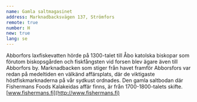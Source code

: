 ```yaml
---
name: Gamla saltmagasinet
address: Marknadbacksvägen 137, Strömfors
remote: true
number: H
new: true
lang: se
---
```

Abborfors laxfiskevatten hörde på 1300-talet till Åbo katolska biskopar som förutom biskopsgården och fiskfångsten vid 
forsen blev ägare även till Abborfors by. Marknadbacken som stiger från havet framför Abborsfors var redan på medeltiden 
en välkänd affärsplats, där de viktigaste höstfiskmarknaderna på vår sydkust ordnades. Den gamla saltbodan där Fishermans 
Foods Kalakeidas affär finns, är från 1700-1800-talets skifte.
[www.fishermans.fi](http://www.fishermans.fi)

